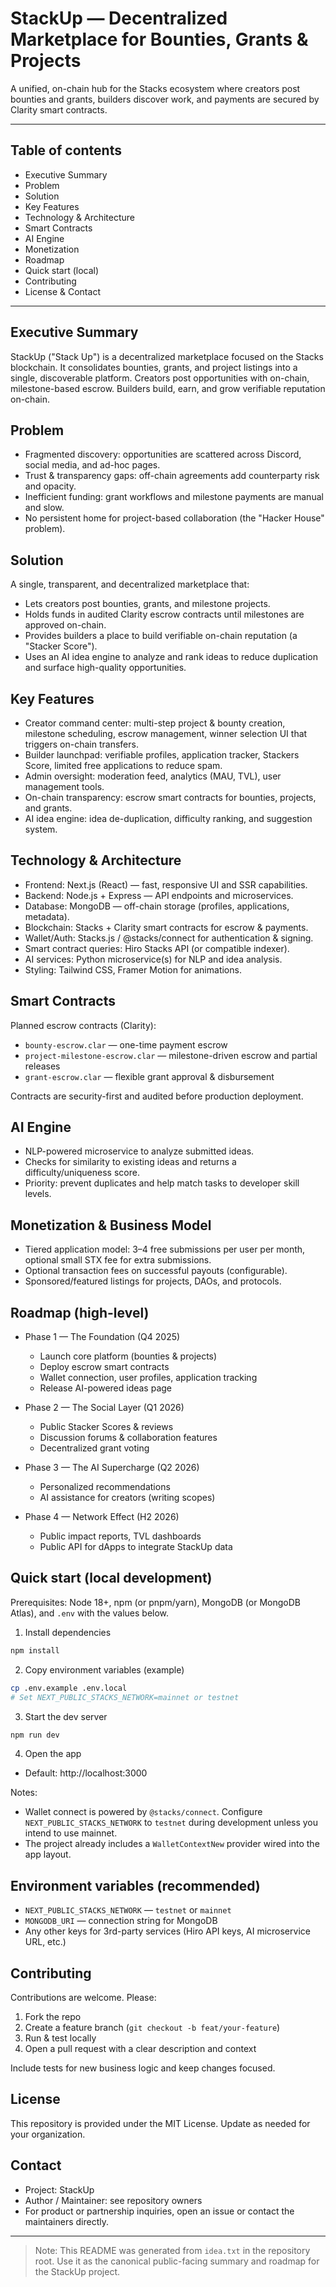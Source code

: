 # StackUp — Decentralized Marketplace for Bounties, Grants & Projects

A unified, on-chain hub for the Stacks ecosystem where creators post bounties and grants, builders discover work, and payments are secured by Clarity smart contracts.

---

## Table of contents

- Executive Summary
- Problem
- Solution
- Key Features
- Technology & Architecture
- Smart Contracts
- AI Engine
- Monetization
- Roadmap
- Quick start (local)
- Contributing
- License & Contact

---

## Executive Summary

StackUp ("Stack Up") is a decentralized marketplace focused on the Stacks blockchain. It consolidates bounties, grants, and project listings into a single, discoverable platform. Creators post opportunities with on-chain, milestone-based escrow. Builders build, earn, and grow verifiable reputation on-chain.

## Problem

- Fragmented discovery: opportunities are scattered across Discord, social media, and ad-hoc pages.
- Trust & transparency gaps: off-chain agreements add counterparty risk and opacity.
- Inefficient funding: grant workflows and milestone payments are manual and slow.
- No persistent home for project-based collaboration (the "Hacker House" problem).

## Solution

A single, transparent, and decentralized marketplace that:

- Lets creators post bounties, grants, and milestone projects.
- Holds funds in audited Clarity escrow contracts until milestones are approved on-chain.
- Provides builders a place to build verifiable on-chain reputation (a "Stacker Score").
- Uses an AI idea engine to analyze and rank ideas to reduce duplication and surface high-quality opportunities.

## Key Features

- Creator command center: multi-step project & bounty creation, milestone scheduling, escrow management, winner selection UI that triggers on-chain transfers.
- Builder launchpad: verifiable profiles, application tracker, Stackers Score, limited free applications to reduce spam.
- Admin oversight: moderation feed, analytics (MAU, TVL), user management tools.
- On-chain transparency: escrow smart contracts for bounties, projects, and grants.
- AI idea engine: idea de-duplication, difficulty ranking, and suggestion system.

## Technology & Architecture

- Frontend: Next.js (React) — fast, responsive UI and SSR capabilities.
- Backend: Node.js + Express — API endpoints and microservices.
- Database: MongoDB — off-chain storage (profiles, applications, metadata).
- Blockchain: Stacks + Clarity smart contracts for escrow & payments.
- Wallet/Auth: Stacks.js / @stacks/connect for authentication & signing.
- Smart contract queries: Hiro Stacks API (or compatible indexer).
- AI services: Python microservice(s) for NLP and idea analysis.
- Styling: Tailwind CSS, Framer Motion for animations.

## Smart Contracts

Planned escrow contracts (Clarity):

- `bounty-escrow.clar` — one-time payment escrow
- `project-milestone-escrow.clar` — milestone-driven escrow and partial releases
- `grant-escrow.clar` — flexible grant approval & disbursement

Contracts are security-first and audited before production deployment.

## AI Engine

- NLP-powered microservice to analyze submitted ideas.
- Checks for similarity to existing ideas and returns a difficulty/uniqueness score.
- Priority: prevent duplicates and help match tasks to developer skill levels.

## Monetization & Business Model

- Tiered application model: 3–4 free submissions per user per month, optional small STX fee for extra submissions.
- Optional transaction fees on successful payouts (configurable).
- Sponsored/featured listings for projects, DAOs, and protocols.

## Roadmap (high-level)

- Phase 1 — The Foundation (Q4 2025)
  - Launch core platform (bounties & projects)
  - Deploy escrow smart contracts
  - Wallet connection, user profiles, application tracking
  - Release AI-powered ideas page

- Phase 2 — The Social Layer (Q1 2026)
  - Public Stacker Scores & reviews
  - Discussion forums & collaboration features
  - Decentralized grant voting

- Phase 3 — The AI Supercharge (Q2 2026)
  - Personalized recommendations
  - AI assistance for creators (writing scopes)

- Phase 4 — Network Effect (H2 2026)
  - Public impact reports, TVL dashboards
  - Public API for dApps to integrate StackUp data

## Quick start (local development)

Prerequisites: Node 18+, npm (or pnpm/yarn), MongoDB (or MongoDB Atlas), and `.env` with the values below.

1. Install dependencies

```bash
npm install
```

2. Copy environment variables (example)

```bash
cp .env.example .env.local
# Set NEXT_PUBLIC_STACKS_NETWORK=mainnet or testnet
```

3. Start the dev server

```bash
npm run dev
```

4. Open the app

- Default: http://localhost:3000

Notes:
- Wallet connect is powered by `@stacks/connect`. Configure `NEXT_PUBLIC_STACKS_NETWORK` to `testnet` during development unless you intend to use mainnet.
- The project already includes a `WalletContextNew` provider wired into the app layout.

## Environment variables (recommended)

- `NEXT_PUBLIC_STACKS_NETWORK` — `testnet` or `mainnet`
- `MONGODB_URI` — connection string for MongoDB
- Any other keys for 3rd-party services (Hiro API keys, AI microservice URL, etc.)

## Contributing

Contributions are welcome. Please:

1. Fork the repo
2. Create a feature branch (`git checkout -b feat/your-feature`)
3. Run & test locally
4. Open a pull request with a clear description and context

Include tests for new business logic and keep changes focused.

## License

This repository is provided under the MIT License. Update as needed for your organization.

## Contact

- Project: StackUp
- Author / Maintainer: see repository owners
- For product or partnership inquiries, open an issue or contact the maintainers directly.

---

> Note: This README was generated from `idea.txt` in the repository root. Use it as the canonical public-facing summary and roadmap for the StackUp project.
